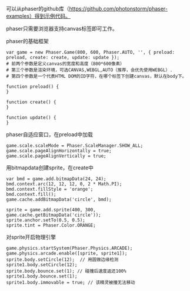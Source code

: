 可以从phaser的github库（https://github.com/photonstorm/phaser-examples）得到示例代码。

phaser只需要浏览器支持canvas标签即可工作。

phaser的基础框架

    var game = new Phaser.Game(800, 600, Phaser.AUTO, '', { preload: preload, create: create, update: update });
    # 前两个参数是定义canvas的宽度和高度（800*600像素）
    # 第三个参数是渲染环境，可选CANVAS,WEBGL,AUTO（推荐，会优先使用WEBGL）.   
    # 第四个参数是一个代表HTML DOM的ID字符，在哪个标签下创建canvas，默认在body下。
    
    function preload() {
    }

    function create() {
    }

    function update() {
    }
    
phaser自适应窗口，在preload中加载

    game.scale.scaleMode = Phaser.ScaleManager.SHOW_ALL;
    game.scale.pageAlignHorizontally = true;
    game.scale.pageAlignVertically = true;
    
用bitmapdata创建sprite，在create中

    var bmd = game.add.bitmapData(24, 24);
    bmd.context.arc(12, 12, 12, 0, 2 * Math.PI);
    bmd.context.fillStyle = 'orange';
    bmd.context.fill();
    game.cache.addBitmapData('circle', bmd);
    
    sprite = game.add.sprite(400, 300, game.cache.getBitmapData('circle'));
    sprite.anchor.setTo(0.5, 0.5);
    sprite.tint = Phaser.Color.ORANGE;    
    
对sprite开启物理引擎

    game.physics.startSystem(Phaser.Physics.ARCADE);
    game.physics.arcade.enable([sprite, sprite1]);
    sprite.body.setCircle(12);  // 用圆做边缘检测
    sprite1.body.setCircle(12);
    sprite.body.bounce.set(1); // 碰撞后速度返还100%
    sprite1.body.bounce.set(1);
    sprite1.body.immovable = true; // 该精灵被撞无法移动
    

    